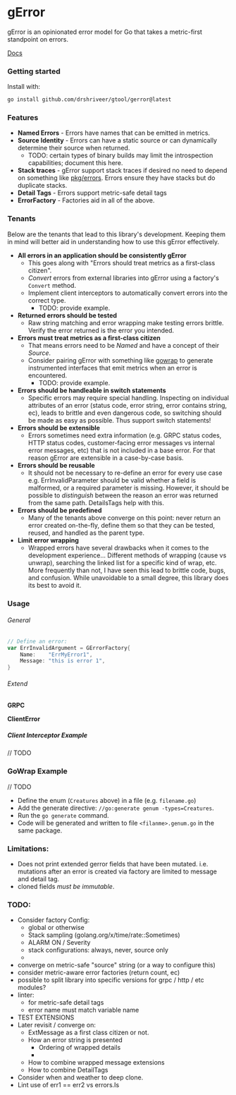 # gError

gError is an opinionated error model for Go that takes a metric-first standpoint on errors.

[Docs](https://pkg.go.dev/github.com/drshriveer/gtool/gerror)

### Getting started

Install with:

```bash
go install github.com/drshriveer/gtool/gerror@latest
```

### Features

- **Named Errors** - Errors have names that can be emitted in metrics. 
- **Source Identity** - Errors can have a static source or can dynamically determine their source when returned.
  - TODO: certain types of binary builds may limit the introspection capabilities; document this here.
- **Stack traces** - gError support stack traces if desired no need to depend on something like [pkg/errors](https://pkg.go.dev/github.com/pkg/errors). Errors ensure they have stacks but do duplicate stacks.
- **Detail Tags** - Errors support metric-safe detail tags  
- **ErrorFactory** - Factories aid in all of the above. 

### Tenants 

Below are the tenants that lead to this library's development.
Keeping them in mind will better aid in understanding how to use this gError effectively.

- **All errors in an application should be consistently gError**
  - This goes along with "Errors should treat metrics as a first-class citizen".
  - _Convert_ errors from external libraries into gError using a factory's `Convert` method.
  - Implement client interceptors to automatically convert errors into the correct type.
    - TODO: provide example.
- **Returned errors should be tested**
  - Raw string matching and error wrapping make testing errors brittle. Verify the error returned is the error you intended.
- **Errors must treat metrics as a first-class citizen**
  - That means errors need to be _Named_ and have a concept of their _Source_.
  - Consider pairing gError with something like [gowrap](https://github.com/hexdigest/gowrap) to generate instrumented interfaces that emit metrics when an error is encountered.
    - TODO: provide example.
- **Errors should be handleable in switch statements**
  - Specific errors may require special handling. Inspecting on individual attributes of an error (status code, error string, error contains string, ec), leads to brittle and even dangerous code, so switching should be made as easy as possible. Thus support switch statements! 
- **Errors should be extensible**
  - Errors sometimes need extra information (e.g. GRPC status codes, HTTP status codes, customer-facing error messages vs internal error messages, etc) that is not included in a base error. For that reason gError are extensible in a case-by-case basis. 
- **Errors should be reusable**
  - It should not be necessary to re-define an error for every use case e.g. ErrInvalidParameter should be valid whether a field is malformed, or a required parameter is missing. However, it should be possible to _distinguish_ between the reason an error was returned from the same path. DetailsTags help with this.
- **Errors should be predefined**
  - Many of the tenants above converge on this point: never return an error created on-the-fly, define them so that they can be tested, reused, and handled as the parent type.
- **Limit error wrapping**
  - Wrapped errors have several drawbacks when it comes to the development experience... Different methods of wrapping (cause vs unwrap), searching the linked list for a specific kind of wrap, etc. More frequently than not, I have seen this lead to brittle code, bugs, and confusion. While unavoidable to a small degree, this library does its best to avoid it.  

### Usage

###### General

```go
// Define an error: 
var ErrInvalidArgument = GErrorFactory{
    Name:    "ErrMyError1",
    Message: "this is error 1",
}

```
###### Extend

**GRPC**

**ClientError**

##### Client Interceptor Example

// TODO

### GoWrap Example

// TODO


- Define the enum (`Creatures` above) in a file (e.g. `filename.go`)
- Add the generate directive: `//go:generate genum -types=Creatures`.
- Run the `go generate` command.
- Code will be generated and written to file `<filanme>.genum.go` in the same package.

### Limitations: 
- Does not print extended gerror fields that have been mutated. i.e. mutations after an error is created via factory are limited to message and detail tag.
- cloned fields _must be immutable_.

### TODO:
- Consider factory Config:
  - global or otherwise 
  - Stack sampling  (golang.org/x/time/rate::Sometimes)
  - ALARM ON / Severity
  - stack configurations: always, never, source only
  - 
- converge on metric-safe "source" string (or a way to configure this)
- consider metric-aware error factories (return count, ec)
- possible to split library into specific versions for grpc / http / etc modules?
- linter:
  - for metric-safe detail tags
  - error name must match variable name
- TEST EXTENSIONS
- Later revisit / converge on:
  - ExtMessage as a first class citizen or not.
  - How an error string is presented
    - Ordering of wrapped details
    - 
  - How to combine wrapped message extensions
  - How to combine DetailTags
- Consider when and weather to deep clone.
- Lint use of err1 == err2 vs errors.Is